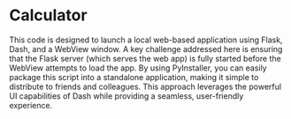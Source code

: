 # Calculator

This code is designed to launch a local web-based application using Flask, Dash, and a WebView window. A key challenge addressed here is ensuring that the Flask server (which serves the web app) is fully started before the WebView attempts to load the app. By using PyInstaller, you can easily package this script into a standalone application, making it simple to distribute to friends and colleagues. This approach leverages the powerful UI capabilities of Dash while providing a seamless, user-friendly experience.
